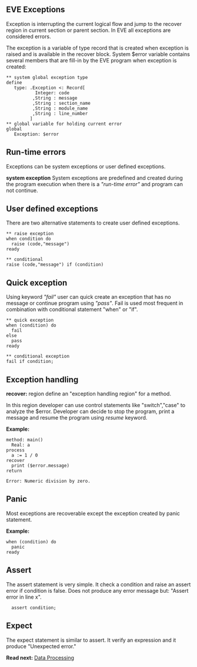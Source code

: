 ## EVE Exceptions

Exception is interrupting the current logical flow and jump to the recover region in current section or parent section. In EVE all exceptions are considered errors.

The exception is a variable of type record that is created when exception is raised and is available in the recover block. System $error variable contains several members that are fill-in by the EVE program when exception is created: 
```
** system global exception type
define
   type: .Exception <: Record[ 
           Integer: code 
          ,String : message 
          ,String : section_name 
          ,String : module_name 
          ,String : line_number  
         ]
** global variable for holding current error
global
   Exception: $error
```
## Run-time errors
Exceptions can be system exceptions or user defined exceptions.

**system exception** 
System exceptions are predefined and created during the program execution 
when there is a _"run-time error"_ and program can not continue.

## User defined exceptions

There are two alternative statements to create user defined exceptions.

```
** raise exception
when condition do
  raise (code,"message")
ready

** conditional 
raise (code,"message") if (condition)
```

## Quick exception
Using keyword _"fail"_ user can quick create an exception that has no message or continue program using _"pass"_. Fail is used most frequent in combination with conditional statement "when" or "if". 

```
** quick exception
when (condition) do
  fail
else
  pass
ready

** conditional exception
fail if condition;
```

## Exception handling

**recover:** region define an "exception handling region" for a method.

In this region developer can use control statements like "switch","case" to analyze the $error. Developer can decide to stop the program, print a message and resume the program using _resume_ keyword.

**Example:** 

```
method: main()
  Real: a 
process  
  a := 1 / 0  
recover
  print ($error.message)
return
```

```
Error: Numeric division by zero.
```

## Panic

Most exceptions are recoverable except the exception created by panic statement.

**Example:**
```
when (condition) do
  panic
ready
```

## Assert

The assert statement is very simple. It check a condition and raise an assert error if condition is false. Does not produce any error message but: "Assert error in line x".
```
  assert condition;
```

## Expect
The expect statement is similar to assert. It verify an expression and  it produce "Unexpected error."


**Read next:** [Data Processing](processing.md)